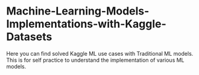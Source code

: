 # Machine-Learning-Models-Implementations-with-Kaggle-Datasets
Here you can find solved Kaggle ML use cases with Traditional ML models. This is for self practice to understand the implementation of various ML models.
